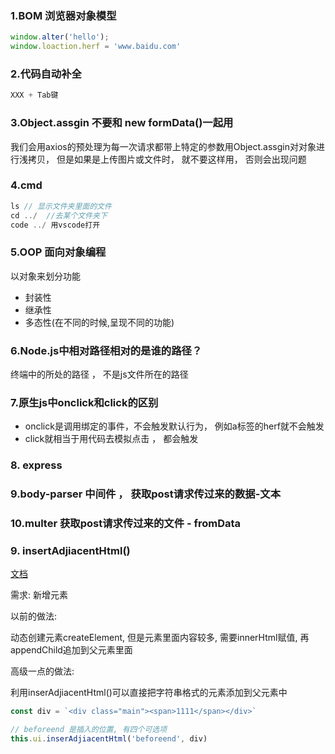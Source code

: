 ### 1.BOM 浏览器对象模型
```js
window.alter('hello');
window.loaction.herf = 'www.baidu.com'
```

### 2.代码自动补全
```js
XXX + Tab键
```

### 3.Object.assgin 不要和 new formData()一起用

我们会用axios的预处理为每一次请求都带上特定的参数用Object.assgin对对象进行浅拷贝， 但是如果是上传图片或文件时， 就不要这样用， 否则会出现问题

### 4.cmd
```js
ls // 显示文件夹里面的文件
cd ../  //去某个文件夹下
code ../ 用vscode打开
```

### 5.OOP 面向对象编程

以对象来划分功能
+ 封装性
+ 继承性
+ 多态性(在不同的时候,呈现不同的功能)


### 6.Node.js中相对路径相对的是谁的路径？

终端中的所处的路径 ， 不是js文件所在的路径


### 7.原生js中onclick和click的区别

+ onclick是调用绑定的事件，不会触发默认行为， 例如a标签的herf就不会触发
+ click就相当于用代码去模拟点击 ， 都会触发


### 8. express

### 9.body-parser 中间件 ， 获取post请求传过来的数据-文本

### 10.multer 获取post请求传过来的文件 - fromData


### 9. insertAdjiacentHtml()
[文档](https://developer.mozilla.org/zh-CN/docs/Web/API/Element/insertAdjacentHTML)

需求: 新增元素

以前的做法:

  动态创建元素createElement, 但是元素里面内容较多, 需要innerHtml赋值, 再appendChild追加到父元素里面
 
高级一点的做法:

  利用inserAdjiacentHtml()可以直接把字符串格式的元素添加到父元素中
  
```js
const div = `<div class="main"><span>1111</span></div>`

// beforeend 是插入的位置, 有四个可选项
this.ui.inserAdjiacentHtml('beforeend', div)
```
  












